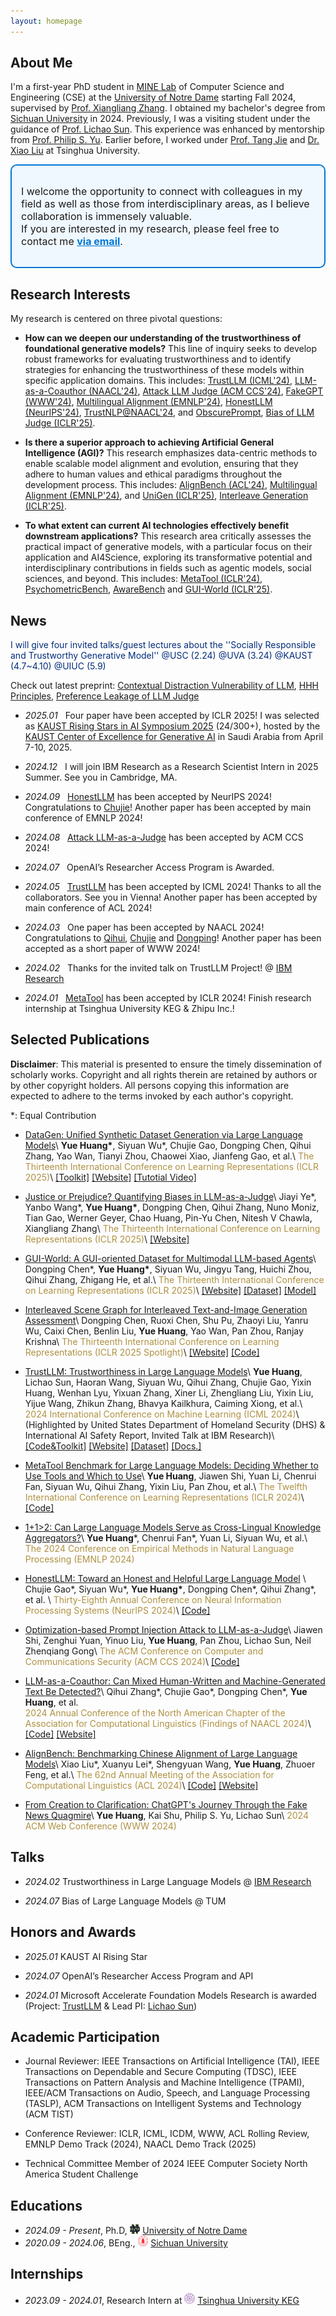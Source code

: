 ```yaml
---
layout: homepage
---
```


## About Me

I'm a first-year PhD student in [MINE Lab](https://mine-lab-nd.github.io/) of Computer Science and Engineering (CSE) at the [University of Notre Dame](https://www.nd.edu/) starting Fall 2024, supervised by [Prof. Xiangliang Zhang](https://scholar.google.com/citations?user=BhRJe4wAAAAJ&hl=en). I obtained my bachelor's degree from [Sichuan University](https://www.scu.edu.cn/) in 2024. Previously, I was a visiting student under the guidance of [Prof. Lichao Sun](https://lichao-sun.github.io/). This experience was enhanced by mentorship from [Prof. Philip S. Yu](https://scholar.google.com/citations?user=D0lL1r0AAAAJ&hl=en). Earlier before, I worked under [Prof. Tang Jie](https://keg.cs.tsinghua.edu.cn/jietang/) and [Dr. Xiao Liu](https://scholar.google.com.hk/citations?user=VKI8EhUAAAAJ&hl=zh-CN) at Tsinghua University.


<div style="border: 2px solid #0078D4; padding: 15px; border-radius: 10px; background-color: #F0F8FF; font-size: 16px;">
    <p>
        I welcome the opportunity to connect with colleagues in my field as well as those from interdisciplinary areas, as I believe collaboration is immensely valuable. <br>
        If you are interested in my research, please feel free to contact me 
        <a href="mailto:yhuang37@nd.edu" style="color: #0078D4; font-weight: bold;">via email</a>.
    </p>
</div>


## Research Interests

My research is centered on three pivotal questions:

- **How can we deepen our understanding of the trustworthiness of foundational generative models?** This line of inquiry seeks to develop robust frameworks for evaluating trustworthiness and to identify strategies for enhancing the trustworthiness of these models within specific application domains. This includes: [TrustLLM (ICML'24)](https://arxiv.org/abs/2401.05561), [LLM-as-a-Coauthor (NAACL'24)](https://aclanthology.org/2024.findings-naacl.29/), [Attack LLM Judge (ACM CCS'24)](https://arxiv.org/abs/2403.17710), [FakeGPT (WWW'24)](https://dl.acm.org/doi/abs/10.1145/3589335.3651509), [Multilingual Alignment (EMNLP'24)](https://arxiv.org/abs/2406.14721), [HonestLLM (NeurIPS'24)](https://arxiv.org/abs/2406.00380), [TrustNLP@NAACL'24](https://arxiv.org/abs/2407.16686), and [ObscurePrompt](https://arxiv.org/abs/2406.13662), [Bias of LLM Judge (ICLR'25)](https://openreview.net/forum?id=3GTtZFiajM).

- **Is there a superior approach to achieving Artificial General Intelligence (AGI)?** This research emphasizes data-centric methods to enable scalable model alignment and evolution, ensuring that they adhere to human values and ethical paradigms throughout the development process. This includes: [AlignBench (ACL'24)](https://arxiv.org/abs/2311.18743), [Multilingual Alignment (EMNLP'24)](https://arxiv.org/abs/2406.14721), and [UniGen (ICLR'25)](https://arxiv.org/abs/2406.18966), [Interleave Generation (ICLR'25)](https://openreview.net/forum?id=rDLgnYLM5b).

- **To what extent can current AI technologies effectively benefit downstream applications?** This research area critically assesses the practical impact of generative models, with a particular focus on their application and AI4Science, exploring its transformative potential and interdisciplinary contributions in fields such as agentic models, social sciences, and beyond. This includes: [MetaTool (ICLR'24)](https://arxiv.org/abs/2310.03128), [PsychometricBench](https://arxiv.org/abs/2406.17675), [AwareBench](https://arxiv.org/abs/2401.17882) and [GUI-World (ICLR'25)](https://arxiv.org/abs/2406.10819).

## News

<span style="color:rgb(2, 44, 122);">I will give four invited talks/guest lectures about the ''Socially Responsible and Trustworthy Generative Model'' @USC (2.24) @UVA (3.24) @KAUST (4.7~4.10) @UIUC (5.9)</span>

Check out latest preprint: [Contextual Distraction Vulnerability of LLM](https://howiehwong.github.io/CDV_Preprint_version.pdf), [HHH Principles](https://howiehwong.github.io/HHH_Principle_position.pdf), [Preference Leakage of LLM Judge](https://howiehwong.github.io/preference_leakage.pdf)


- *2025.01* &nbsp; Four paper have been accepted by ICLR 2025! I was selected as [KAUST Rising Stars in AI Symposium 2025](https://www.kaust.edu.sa/en/news/rising-stars-in-ai-symposium-2025) (24/300+), hosted by the [KAUST Center of Excellence for Generative AI](https://www.kaust.edu.sa/en/research/generative-ai) in Saudi Arabia from April 7-10, 2025.

- *2024.12* &nbsp; I will join IBM Research as a Research Scientist Intern in 2025 Summer. See you in Cambridge, MA.

- *2024.09*  &nbsp; [HonestLLM](https://arxiv.org/abs/2406.00380) has been accepted by NeurIPS 2024! Congratulations to [Chujie](https://flossiee.github.io/)! Another paper has been accepted by main conference of EMNLP 2024!

- *2024.08* &nbsp; [Attack LLM-as-a-Judge](https://arxiv.org/abs/2403.17710) has been accepted by ACM CCS 2024!

- *2024.07* &nbsp; OpenAI’s Researcher Access Program is Awarded.

- *2024.05* &nbsp; [TrustLLM](https://trustllmbenchmark.github.io/TrustLLM-Website/) has been accepted by ICML 2024! Thanks to all the collaborators. See you in Vienna! Another paper has been accepted by main conference of ACL 2024!

- *2024.03* &nbsp; One paper has been accepted by NAACL 2024! Congratulations to [Qihui](https://mask-hui.github.io/), [Chujie](https://flossiee.github.io/) and [Dongping](https://dongping-chen.github.io/)! Another paper has been accepted as a short paper of WWW 2024!

- *2024.02* &nbsp; Thanks for the invited talk on TrustLLM Project! @ [IBM Research](https://research.ibm.com/)

- *2024.01* &nbsp; [MetaTool](https://arxiv.org/abs/2310.03128) has been accepted by ICLR 2024! Finish research internship at Tsinghua University KEG & Zhipu Inc.!

## Selected Publications

**Disclaimer**: This material is presented to ensure the timely dissemination of scholarly works. Copyright and all rights therein are retained by authors or by other copyright holders. All persons copying this information are expected to adhere to the terms invoked by each author's copyright.

*: Equal Contribution

- [DataGen: Unified Synthetic Dataset Generation via Large Language Models](https://openreview.net/forum?id=F5R0lG74Tu&noteId=jkupmMSLvV)\\
  **Yue Huang\***, Siyuan Wu\*, Chujie Gao, Dongping Chen, Qihui Zhang, Yao Wan, Tianyi Zhou, Chaowei Xiao, Jianfeng Gao, et al.\\
  <span style="color: #ae9142;">The Thirteenth International Conference on Learning Representations (ICLR 2025)</span>\\
  [\[Toolkit\]](https://github.com/HowieHwong/UniGen) [\[Website\]](https://unigen-framework.github.io/) [\[Tutotial Video\]](https://github-production-user-asset-6210df.s3.amazonaws.com/59754221/343313227-20bb9a6e-e580-4b32-97f7-46f35d3c8c6e.mp4?X-Amz-Algorithm=AWS4-HMAC-SHA256&X-Amz-Credential=AKIAVCODYLSA53PQK4ZA%2F20250122%2Fus-east-1%2Fs3%2Faws4_request&X-Amz-Date=20250122T195432Z&X-Amz-Expires=300&X-Amz-Signature=a4c3517e39d95e730aefe023f9e87bbb0803638d0a47026a576ab4173ad7115c&X-Amz-SignedHeaders=host)

- [Justice or Prejudice? Quantifying Biases in LLM-as-a-Judge](https://openreview.net/forum?id=3GTtZFiajM)\\
  Jiayi Ye\*, Yanbo Wang\*, **Yue Huang\***, Dongping Chen, Qihui Zhang, Nuno Moniz, Tian Gao, Werner Geyer, Chao Huang, Pin-Yu Chen, Nitesh V Chawla, Xiangliang Zhang\\
  <span style="color: #ae9142;">The Thirteenth International Conference on Learning Representations (ICLR 2025)</span>\\
  [\[Website\]](https://llm-judge-bias.github.io/)

- [GUI-World: A GUI-oriented Dataset for Multimodal LLM-based Agents](https://openreview.net/forum?id=QarKTT5brZ)\\
  Dongping Chen\*, **Yue Huang\***, Siyuan Wu, Jingyu Tang, Huichi Zhou, Qihui Zhang, Zhigang He, et al.\\
  <span style="color: #ae9142;">The Thirteenth International Conference on Learning Representations (ICLR 2025)</span>\\
  [\[Website\]](https://gui-world.github.io/) [\[Dataset\]](https://huggingface.co/datasets/shuaishuaicdp/GUI-World) [\[Model\]](https://huggingface.co/shuaishuaicdp/GUI-Vid)

- [Interleaved Scene Graph for Interleaved Text-and-Image Generation Assessment](https://openreview.net/forum?id=rDLgnYLM5b)\\
  Dongping Chen, Ruoxi Chen, Shu Pu, Zhaoyi Liu, Yanru Wu, Caixi Chen, Benlin Liu, **Yue Huang**, Yao Wan, Pan Zhou, Ranjay Krishna\\
  <span style="color: #ae9142;">The Thirteenth International Conference on Learning Representations (ICLR 2025 Spotlight)</span>\\
  [\[Website\]](https://interleave-eval.github.io/) [\[Code\]](https://github.com/Dongping-Chen/ISG)

- [TrustLLM: Trustworthiness in Large Language Models](https://proceedings.mlr.press/v235/huang24x.html)\\
  **Yue Huang**, Lichao Sun, Haoran Wang, Siyuan Wu, Qihui Zhang, Chujie Gao, Yixin Huang, Wenhan Lyu, Yixuan Zhang, Xiner Li, Zhengliang Liu, Yixin Liu, Yijue Wang, Zhikun Zhang, Bhavya Kailkhura, Caiming Xiong, et al.\\
  <span style="color: #ae9142;">2024 International Conference on Machine Learning (ICML 2024)</span>\\
  (Highlighted by United States Department of Homeland Security (DHS) & International AI Safety Report, Invited Talk at IBM Research)\\
  [\[Code&Toolkit\]](https://howiehwong.github.io/TrustLLM/) [\[Website\]](https://trustllmbenchmark.github.io/TrustLLM-Website/) [\[Dataset\]](https://atlas.nomic.ai/map/f64e87d3-c769-4a90-b15d-9dc833acc8ba/8e9d7045-503b-4ba0-bc64-7201cb7aacee?xs=-16.14086&xf=-1.88776&ys=-7.54937&yf=3.88213) [\[Docs.\]](https://howiehwong.github.io/TrustLLM/)

- [MetaTool Benchmark for Large Language Models: Deciding Whether to Use Tools and Which to Use](https://arxiv.org/abs/2310.03128)\\
  **Yue Huang**, Jiawen Shi, Yuan Li, Chenrui Fan, Siyuan Wu, Qihui Zhang, Yixin Liu, Pan Zhou, et al.\\
  <span style="color: #ae9142;"> The Twelfth International Conference on Learning Representations (ICLR 2024)</span>\\
  [\[Code\]](https://github.com/HowieHwong/MetaTool)

- [1+1>2: Can Large Language Models Serve as Cross-Lingual Knowledge Aggregators?](https://arxiv.org/abs/2406.14721)\\
  **Yue Huang**\*, Chenrui Fan\*, Yuan Li, Siyuan Wu, et al.\\
  <span style="color: #ae9142;">The 2024 Conference on Empirical Methods in Natural Language Processing (EMNLP 2024)</span>

- [HonestLLM: Toward an Honest and Helpful Large Language Model](https://arxiv.org/abs/2406.00380) \\
  Chujie Gao\*, Siyuan Wu\*, **Yue Huang\***, Dongping Chen\*, Qihui Zhang\*, et al. \\
  <span style="color: #ae9142;">Thirty-Eighth Annual Conference on Neural Information Processing Systems (NeurIPS 2024)</span>\\
  [\[Code\]](https://github.com/Flossiee/HonestyLLM)

- [Optimization-based Prompt Injection Attack to LLM-as-a-Judge](https://arxiv.org/abs/2403.17710)\\
  Jiawen Shi, Zenghui Yuan, Yinuo Liu, **Yue Huang**, Pan Zhou, Lichao Sun, Neil Zhenqiang Gong\\
  <span style="color: #ae9142;">The ACM Conference on Computer and Communications Security (ACM CCS 2024)</span>\\
  [\[Code\]](https://github.com/ShiJiawenwen/JudgeDeceiver)

- [LLM-as-a-Coauthor: Can Mixed Human-Written and Machine-Generated Text Be Detected?](https://arxiv.org/abs/2401.05952)\\
  Qihui Zhang\*, Chujie Gao\*, Dongping Chen\*, **Yue Huang**, et al.  
  <span style="color: #ae9142;">2024 Annual Conference of the North American Chapter of the Association for Computational Linguistics (Findings of NAACL 2024)</span>\\
  [\[Code\]](https://github.com/Dongping-Chen/MixSet) [\[Website\]](https://llm-coauthor.github.io/)

- [AlignBench: Benchmarking Chinese Alignment of Large Language Models](https://arxiv.org/abs/2311.18743)\\
  Xiao Liu\*, Xuanyu Lei\*, Shengyuan Wang, **Yue Huang**, Zhuoer Feng, et al.\\
  <span style="color: #ae9142;">The 62nd Annual Meeting of the Association for Computational Linguistics (ACL 2024)</span>\\
  [\[Code\]](https://github.com/THUDM/AlignBench) [\[Website\]](https://llmbench.ai/align)

- [From Creation to Clarification: ChatGPT's Journey Through the Fake News Quagmire]()\\
  **Yue Huang**, Kai Shu, Philip S. Yu, Lichao Sun\\
  <span style="color: #ae9142;">2024 ACM Web Conference (WWW 2024)</span>

## Talks
- *2024.02* Trustworthiness in Large Language Models @ [IBM Research](https://research.ibm.com/)

- *2024.07* Bias of Large Language Models @ TUM

## Honors and Awards
- *2025.01* KAUST AI Rising Star

- *2024.07* OpenAI’s Researcher Access Program and API

- *2024.01* Microsoft Accelerate Foundation Models Research is awarded (Project: [TrustLLM](https://github.com/HowieHwong/TrustLLM) & Lead PI: [Lichao Sun](https://lichao-sun.github.io/))

## Academic Participation

- Journal Reviewer: IEEE Transactions on Artificial Intelligence (TAI), IEEE Transactions on Dependable and Secure Computing (TDSC), IEEE Transactions on Pattern Analysis and Machine Intelligence (TPAMI), IEEE/ACM Transactions on Audio, Speech, and Language Processing (TASLP),  ACM Transactions on Intelligent Systems and Technology (ACM TIST)

- Conference Reviewer: ICLR, ICML, ICDM, WWW, ACL Rolling Review, EMNLP Demo Track (2024), NAACL Demo Track (2025)

- Technical Committee Member of 2024 IEEE Computer Society North America Student Challenge

## Educations

- *2024.09 - Present*, Ph.D, <img src='assets/img/Notre_Dame.png' style='width: 1.2em;'> [University of Notre Dame](https://www.nd.edu/) 
- *2020.09 - 2024.06*, BEng., <img src='assets/img/scu.png' style='width: 1.2em;'> [Sichuan University](https://www.scu.edu.cn/) 


## Internships

- *2023.09 - 2024.01*, Research Intern at <img src='assets/img/thu.png' style='width: 1.2em;'> [Tsinghua University KEG](https://keg.cs.tsinghua.edu.cn/)
